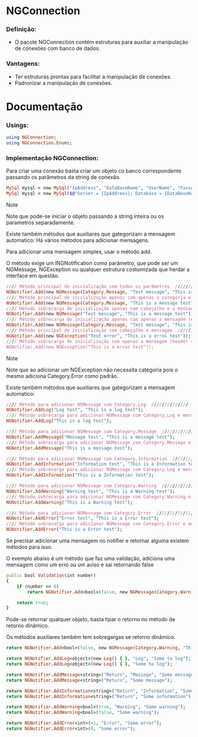 # NGConnection

### Definição: 
- O pacote NGConnection contém estruturas para auxiliar a manipulação de conexões com banco de dados.

### Vantagens: 
- Ter estruturas prontas para facilitar a manipulação de conexões.
- Padronizar a manipulação de conexões.

# Documentação

### Usings:

```ruby
using NGConnection;
using NGConnection.Enums;
```

### Implementação NGConnection:

Para criar uma conexão basta criar um objeto co banco correspondente passando os parâmetros da string de conexão.
```ruby
MySql mysql = new MySql("IpAddress", "DataBaseName", "UserName", "Password");
MySql mysql = new MySql($@"Server = {IpAddress}; Database = {DataBaseName}; Uid = {UserName}; Pwd = {Password}; Connection Timeout = {TimeOut};");
```
> [!NOTE]
> Note que pode-se iniciar o objeto passando a string inteira ou os parametros separadamente.

Existe também métodos que auxiliares que gategorizam a mensagem automatico:
Há vários métodos para adicionar mensagens.

Para adicionar uma mensagem simples, usar o método add.

O método exige um INGNotification como parâmetro, que pode ser um NGMessage, NGException ou qualquer estrutura costumizada que herdar a interface em questão.
```ruby
//// Método principal de inicialização com todos os parâmetros  //////////////
NGNotifier.Add(new NGMessage(Category.Message, "Test message", "This is a message test"));
//// Método principal de inicialização apenas com apenas a categoria e mensagem (envia header = "") //////////////
NGNotifier.Add(new NGMessage(Category.Message, "This is a message test"));
//// Método sobrecarga de inicialização apenas com cabeçalho e a mensagem (envia category = Category.None) //////////////
NGNotifier.Add(new NGMessage("Test message", "This is a message test"));
//// Método sobrecarga de inicialização apenas com apenas a mensagem (envia category = Category.None e header = "") //////////////
NGNotifier.Add(new NGMessage(Category.Message, "Test message", "This is a message test"));
//// Método principal de inicialização com cabeçalho e mensagem  //////////////
NGNotifier.Add(new NGException("Test error", "This is a erros test"));
//// Método sobrecarga de inicialização com apenas a mensagem (header = "")
NGNotifier.Add(new NGException("This is a erros test"));
```
> [!NOTE]
> Note que ao adicionar um NGException não necessita categoria pois o mesmo adiciona Category.Error como padrão.

Existe também métodos que auxiliares que gategorizam a mensagem automatico:
```ruby
//// Método para adicionar NGMessage com Category.Log  //////////////
NGNotifier.AddLog("Log test", "This is a log test");
//// Método sobrecarga para adicionar NGMessage com Category.Log e mensagem//////////////
NGNotifier.AddLog("This is a log test");

//// Método para adicionar NGMessage com Category.Message  //////////////
NGNotifier.AddMessage("Message test", "This is a message test");
//// Método sobrecarga para adicionar NGMessage com Category.Message e mensagem//////////////
NGNotifier.AddMessage("This is a message test");

//// Método para adicionar NGMessage com Category.Information  //////////////
NGNotifier.AddInformation("Information test", "This is a Information test");
//// Método sobrecarga para adicionar NGMessage com Category.Log e mensagem//////////////
NGNotifier.AddInformation("This is a Information test");

//// Método para adicionar NGMessage com Category.Warning  //////////////
NGNotifier.AddWarning("Warning test", "This is a Warning test");
//// Método sobrecarga para adicionar NGMessage com Category.Warning e mensagem//////////////
NGNotifier.AddWarning("This is a Warning test");

//// Método para adicionar NGMessage com Category.Error  //////////////
NGNotifier.AddError("Error test", "This is a Error test");
//// Método sobrecarga para adicionar NGMessage com Category.Error e mensagem//////////////
NGNotifier.AddError("This is a Error test");
```

Se precisar adicionar uma mensagem no notifier e retornar alguma existem métodos para isso.

O exemplo abaixo é um método que faz uma validação, adiciona uma mensagem como um erro ou um aviso e sai retornando false
```ruby
public bool Validation(int number)
{
    if (number <= 0)
        return NGNotifier.Add<bool>(false, new NGMessage(Category.Warning, "The nunber is invalid"));

    return true;
}
```
Pode-se retornar qualquer objeto, basta tipar o retorno no método de retorno dinâmico.

Os métodos auxiliares também tem sobregargas se retorno dinâmico.
```ruby
return NGNotifier.Add<bool>(false, new NGMessage(Category.Warning, "This is invalid"));

return NGNotifier.AddLog<object>(new Log() { }, "Log", "Some to log");
return NGNotifier.AddLog<object>(new Log() { }, "Some to log");

return NGNotifier.AddMessage<string>("Return", "Message", "Some message");
return NGNotifier.AddMessage<string>("Return", "Some message");

return NGNotifier.AddInformation<string>("Return", "Information", "Some information");
return NGNotifier.AddInformation<string>("Return", "Some information");

return NGNotifier.AddWarning<bool>(true, "Warning", "Some warning");
return NGNotifier.AddWarning<bool>(false, "Some warning");

return NGNotifier.AddError<int>(-1, "Error", "Some error");
return NGNotifier.AddError<int>(0, "Some error");
```
